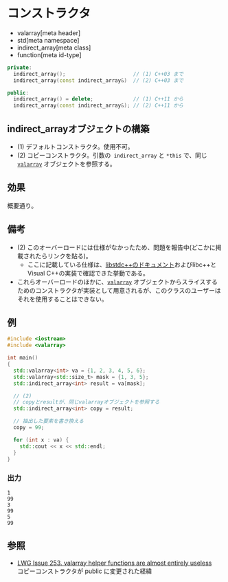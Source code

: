 # コンストラクタ
* valarray[meta header]
* std[meta namespace]
* indirect_array[meta class]
* function[meta id-type]

```cpp
private:
  indirect_array();                      // (1) C++03 まで
  indirect_array(const indirect_array&)  // (2) C++03 まで

public:
  indirect_array() = delete;             // (1) C++11 から
  indirect_array(const indirect_array&); // (2) C++11 から
```

## indirect_arrayオブジェクトの構築
- (1) デフォルトコンストラクタ。使用不可。
- (2) コピーコンストラクタ。引数の` indirect_array` と `*this` で、同じ [`valarray`](../valarray.md) オブジェクトを参照する。


## 効果
概要通り。


## 備考
- (2) このオーバーロードには仕様がなかったため、問題を報告中(どこかに掲載されたらリンクを貼る)。
	- ここに記載している仕様は、[libstdc++のドキュメント](https://gcc.gnu.org/onlinedocs/libstdc++/libstdc++-html-USERS-4.3/a00941.html#d66c87a19ffcdfd8a7d2975aff854ef7)およびlibc++とVisual C++の実装で確認できた挙動である。
- これらオーバーロードのほかに、[`valarray`](../valarray.md) オブジェクトからスライスするためのコンストラクタが実装として用意されるが、このクラスのユーザーはそれを使用することはできない。


## 例
```cpp example
#include <iostream>
#include <valarray>

int main()
{
  std::valarray<int> va = {1, 2, 3, 4, 5, 6};
  std::valarray<std::size_t> mask = {1, 3, 5};
  std::indirect_array<int> result = va[mask];

  // (2)
  // copyとresultが、同じvalarrayオブジェクトを参照する
  std::indirect_array<int> copy = result;

  // 抽出した要素を書き換える
  copy = 99;

  for (int x : va) {
    std::cout << x << std::endl;
  }
}
```

### 出力
```
1
99
3
99
5
99
```


## 参照
- [LWG Issue 253. valarray helper functions are almost entirely useless](https://wg21.cmeerw.net/lwg/issue253)  
	コピーコンストラクタが public に変更された経緯
